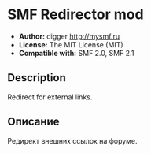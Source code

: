 # SMF Redirector mod
* **Author:** digger http://mysmf.ru
* **License:** The MIT License (MIT)
* **Compatible with:** SMF 2.0, SMF 2.1

## Description
Redirect for external links.

## Описание
Редирект внешних ссылок на форуме.